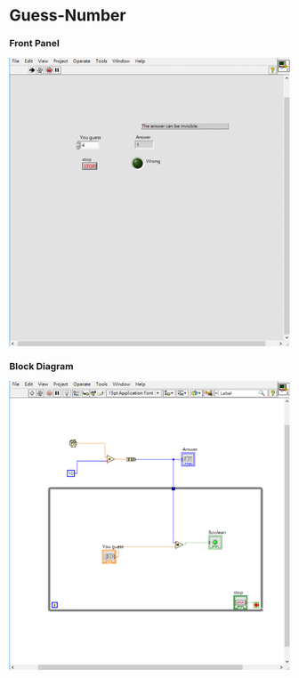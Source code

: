 # Guess-Number
### Front Panel
![Front Panel](https://github.com/Offliners/LabVIEW_projects/blob/master/Guess-Number/Guess-Number%20front%20panel.gif)

### Block Diagram
![Block Diagram](https://github.com/Offliners/LabVIEW_projects/blob/master/Guess-Number/Guess-Number.vi%20Block%20Diagram.png)
